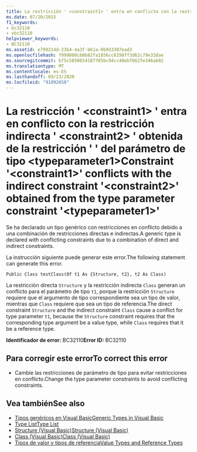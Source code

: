 ```yaml
---
title: La restricción ' <constraint1> ' entra en conflicto con la restricción indirecta ' <constraint2> ' obtenida de la restricción ' ' del parámetro de tipo <typeparameter1>
ms.date: 07/20/2015
f1_keywords:
- bc32110
- vbc32110
helpviewer_keywords:
- BC32110
ms.assetid: e799214d-23b4-4a3f-b61a-0b9d3387ead3
ms.openlocfilehash: f999808cb0b82fa1856cc6198ff3d62c79e33dae
ms.sourcegitcommit: bf5c5850654187705bc94cc40ebfb62fe346ab02
ms.translationtype: MT
ms.contentlocale: es-ES
ms.lasthandoff: 09/23/2020
ms.locfileid: "91092658"
---
```

# <a name="constraint-constraint1-conflicts-with-the-indirect-constraint-constraint2-obtained-from-the-type-parameter-constraint-typeparameter1"></a><span data-ttu-id="c5da8-102">La restricción ' \<constraint1> ' entra en conflicto con la restricción indirecta ' \<constraint2> ' obtenida de la restricción ' ' del parámetro de tipo \<typeparameter1></span><span class="sxs-lookup"><span data-stu-id="c5da8-102">Constraint '\<constraint1>' conflicts with the indirect constraint '\<constraint2>' obtained from the type parameter constraint '\<typeparameter1>'</span></span>

<span data-ttu-id="c5da8-103">Se ha declarado un tipo genérico con restricciones en conflicto debido a una combinación de restricciones directas e indirectas.</span><span class="sxs-lookup"><span data-stu-id="c5da8-103">A generic type is declared with conflicting constraints due to a combination of direct and indirect constraints.</span></span>  
  
 <span data-ttu-id="c5da8-104">La instrucción siguiente puede generar este error.</span><span class="sxs-lookup"><span data-stu-id="c5da8-104">The following statement can generate this error.</span></span>  
  
 `Public Class testClass(Of t1 As {Structure, t2}, t2 As Class)`  
  
 <span data-ttu-id="c5da8-105">La restricción directa `Structure` y la restricción indirecta `Class` generan un conflicto para el parámetro de tipo `t1`, porque la restricción `Structure` requiere que el argumento de tipo correspondiente sea un tipo de valor, mientras que `Class` requiere que sea un tipo de referencia.</span><span class="sxs-lookup"><span data-stu-id="c5da8-105">The direct constraint `Structure` and the indirect constraint `Class` cause a conflict for type parameter `t1`, because the `Structure` constraint requires that the corresponding type argument be a value type, while `Class` requires that it be a reference type.</span></span>  
  
 <span data-ttu-id="c5da8-106">**Identificador de error:** BC32110</span><span class="sxs-lookup"><span data-stu-id="c5da8-106">**Error ID:** BC32110</span></span>  
  
## <a name="to-correct-this-error"></a><span data-ttu-id="c5da8-107">Para corregir este error</span><span class="sxs-lookup"><span data-stu-id="c5da8-107">To correct this error</span></span>  
  
- <span data-ttu-id="c5da8-108">Cambie las restricciones de parámetro de tipo para evitar restricciones en conflicto.</span><span class="sxs-lookup"><span data-stu-id="c5da8-108">Change the type parameter constraints to avoid conflicting constraints.</span></span>  
  
## <a name="see-also"></a><span data-ttu-id="c5da8-109">Vea también</span><span class="sxs-lookup"><span data-stu-id="c5da8-109">See also</span></span>

- [<span data-ttu-id="c5da8-110">Tipos genéricos en Visual Basic</span><span class="sxs-lookup"><span data-stu-id="c5da8-110">Generic Types in Visual Basic</span></span>](../programming-guide/language-features/data-types/generic-types.md)
- [<span data-ttu-id="c5da8-111">Type List</span><span class="sxs-lookup"><span data-stu-id="c5da8-111">Type List</span></span>](../language-reference/statements/type-list.md)
- [<span data-ttu-id="c5da8-112">Structure (Visual Basic)</span><span class="sxs-lookup"><span data-stu-id="c5da8-112">Structure (Visual Basic)</span></span>](../language-reference/statements/structure-statement.md)
- [<span data-ttu-id="c5da8-113">Class (Visual Basic)</span><span class="sxs-lookup"><span data-stu-id="c5da8-113">Class (Visual Basic)</span></span>](../language-reference/statements/class-statement.md)
- [<span data-ttu-id="c5da8-114">Tipos de valor y tipos de referencia</span><span class="sxs-lookup"><span data-stu-id="c5da8-114">Value Types and Reference Types</span></span>](../programming-guide/language-features/data-types/value-types-and-reference-types.md)
